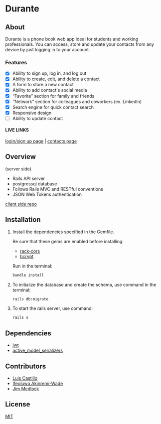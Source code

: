 # Durante 

## About

Durante is a phone book web app ideal for students and working professionals. You can access, store and update your contacts from any device by just logging in to your account. 

### Features

- [x] Ability to sign up, log in, and log out
- [x] Ability to create, edit, and delete a contact
- [x] A form to store a new contact
- [x] Ability to add contact's social media
- [x] “Favorite” section for family and friends
- [x] “Network” section for colleagues and coworkers (ex. LinkedIn)
- [x] Search engine for quick contact search
- [x] Responsive design
- [ ] Ability to update contact

#### LIVE LINKS

[login/sign up page](https://toucan-landing.netlify.app/) | 
[contacts page](https://toucan-main.netlify.app/)

## Overview
(server side) 
 
* Rails API server
* postgressql database
* Follows Rails MVC and RESTful conventions
* JSON Web Tokens authentication


[client side repo](https://github.com/chingu-voyages/v38-toucans-team-01)

## Installation

1. Install the dependencies specified in the Gemfile.

    Be sure that these gems are enabled before installing:

    * [rack-cors](https://github.com/cyu/rack-cors)
    * [bcrypt](https://github.com/bcrypt-ruby/bcrypt-ruby)

    Run in the terminal:

    ```bash
    bundle install
    ```

2. To initialize the database and create the schema, use command in the terminal:

    ```bash
    rails db:migrate
    ```

3. To start the rails server, use command:

    ```bash
    rails s
    ```

## Dependencies

* [jwt](https://github.com/jwt/ruby-jwt)
* [active_model_serializers](https://api.rubyonrails.org/classes/ActiveModel/Serialization.html)

## Contributors
* [Luis Castillo](https://github.com/LuisCastilloKC) 
* [Ifeoluwa Akinremi-Wade](https://github.com/IfeAkiWad)
* [Jim Medlock](https://github.com/jdmedlock)

## License
[MIT](https://choosealicense.com/licenses/mit/)
